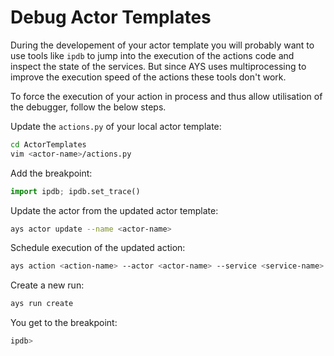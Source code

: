 # Debug Actor Templates

During the developement of your actor template you will probably want to use tools like `ipdb` to jump into the execution of the actions code and inspect the state of the services. But since AYS uses multiprocessing to improve the execution speed of the actions these tools don't work.

To force the execution of your action in process and thus allow utilisation of the debugger, follow the below steps.

Update the `actions.py` of your local actor template:
```bash
cd ActorTemplates
vim <actor-name>/actions.py
```

Add the breakpoint:
```python
import ipdb; ipdb.set_trace()
```

Update the actor from the updated actor template:
```bash
ays actor update --name <actor-name>
```

Schedule execution of the updated action:
```bash
ays action <action-name> --actor <actor-name> --service <service-name>
```

Create a new run:
```bash
ays run create
```

You get to the breakpoint:
```bash
ipdb>
```
